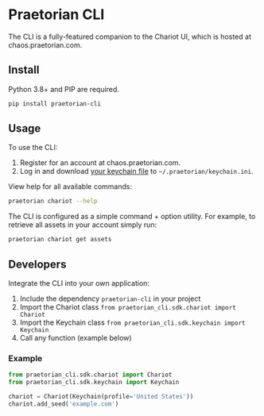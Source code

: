 # Praetorian CLI

The CLI is a fully-featured companion to the Chariot UI, which is hosted at chaos.praetorian.com.

## Install

Python 3.8+ and PIP are required.

```zsh
pip install praetorian-cli
```

## Usage

To use the CLI:

1. Register for an account at chaos.praetorian.com.
2. Log in and download [your keychain file](https://chaos.praetorian.com/keychain.ini) to ``~/.praetorian/keychain.ini``.

View help for all available commands:

```zsh
praetorian chariot --help
```

The CLI is configured as a simple command + option utility. For example, to retrieve all assets in your account simply run:

```zsh
praetorian chariot get assets
```

## Developers

Integrate the CLI into your own application:

1. Include the dependency ``praetorian-cli`` in your project
2. Import the Chariot class ``from praetorian_cli.sdk.chariot import Chariot``
3. Import the Keychain class ``from praetorian_cli.sdk.keychain import Keychain``
4. Call any function (example below)

### Example

```python
from praetorian_cli.sdk.chariot import Chariot
from praetorian_cli.sdk.keychain import Keychain

chariot = Chariot(Keychain(profile='United States'))
chariot.add_seed('example.com')
```

